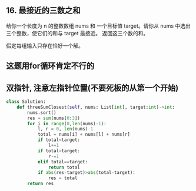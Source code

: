 ## 16. 最接近的三数之和
给你一个长度为 n 的整数数组 nums 和 一个目标值 target。请你从 nums 中选出三个整数，使它们的和与 target 最接近。
返回这三个数的和。

假定每组输入只存在恰好一个解。

## 这题用for循环肯定不行的
## 双指针, 注意左指针位置(不要死板的从第一个开始)
```Python
class Solution:
    def threeSumClosest(self, nums: List[int], target:int)->int:
        nums.sort()
        res = sum(nums[0:3])
        for i in range(0,len(nums)-1):
            l, r = 0, len(nums)-1
            total = nums[i] + nums[l] + nums[r]
            if total<target:
                l+=1
            if total>target:
                r-=1
            elif total==target:
                return total
            if abs(res-target)>abs(total-target):
                res = total
        return res
```